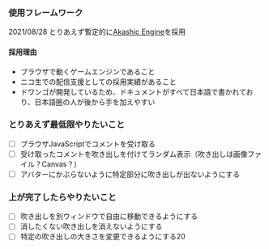 ### 使用フレームワーク
2021/08/28 とりあえず暫定的に[Akashic Engine](https://akashic-games.github.io/)を採用
#### 採用理由
- ブラウザで動くゲームエンジンであること
- ニコ生での配信支援としての採用実績があること
- ドワンゴが開発しているため、ドキュメントがすべて日本語で書かれており、日本語圏の人が後から手を加えやすい

### とりあえず最低限やりたいこと
- [ ] ブラウザJavaScriptでコメントを受け取る
- [ ] 受け取ったコメントを吹き出しを付けてランダム表示（吹き出しは画像ファイル？Canvas？）
- [ ] アバターにかぶらないように特定部分に吹き出しが出ないようにする

### 上が完了したらやりたいこと
- [ ] 吹き出しを別ウィンドウで自由に移動できるようにする
- [ ] 消したくない吹き出しを消えないようにする
- [ ] 特定の吹き出しの大きさを変更できるようにする20
